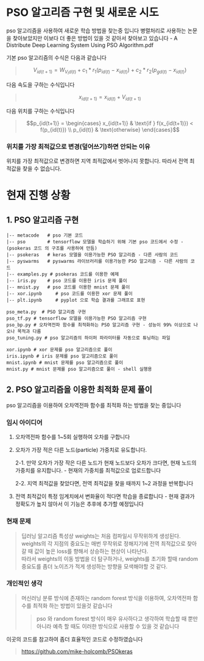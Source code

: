 # PSO 알고리즘 구현 및 새로운 시도

pso 알고리즘을 사용하여 새로운 학습 방법을 찾는중 입니다
병렬처리로 사용하는 논문을 찾아보았지만 이보다 더 좋은 방법이 있을 것 같아서 찾아보고 있습니다 - A Distribute Deep Learning System Using PSO Algorithm.pdf

기본 pso 알고리즘의 수식은 다음과 같습니다

> $$V_{id(t+1)} = W_{V_id(t)} + c_1 * r_1 (p_{id(t)} - x_{id(t)}) + c_2 * r_2(p_{gd(t)} - x_{id(t)})$$

다음 속도을 구하는 수식입니다

> $$x_{id(t+1)} = x_{id(t)} + V_{id(t+1)}$$

다음 위치를 구하는 수식입니다

> $$p_{id(t+1)} = \begin{cases} 
x_{id(t+1)} & \text{if } f(x_{id(t+1)}) < f(p_{id(t)}) 
\\ p_{id(t)} & \text{otherwise} 
\end{cases}$$

### 위치를 가장 최적값으로 변경(덮어쓰기)하면 안되는 이유

위치를 가장 최적값으로 변경하면 지역 최적값에서 벗어나지 못합니다. 따라서 전역 최적값을 찾을 수 없습니다.

# 현재 진행 상황

## 1. PSO 알고리즘 구현

```plain text
|-- metacode   # pso 기본 코드
|-- pso        # tensorflow 모델을 학습하기 위해 기본 pso 코드에서 수정 - (psokeras 코드 의 구조를 사용하여 만듬)
|-- psokeras   # keras 모델을 이용가능한 PSO 알고리즘 - 다른 사람의 코드
|-- pyswarms   # pyswarms 라이브러리를 이용가능한 PSO 알고리즘 - 다른 사람의 코드
|-- examples.py # psokeras 코드를 이용한 예제
|-- iris.py    # pso 코드를 이용한 iris 문제 풀이
|-- mnist.py   # pso 코드를 이용한 mnist 문제 풀이
|-- xor.ipynb     # pso 코드를 이용한 xor 문제 풀이
|-- plt.ipynb     # pyplot 으로 학습 결과를 그래프로 표현

pso_meta.py  # PSO 알고리즘 구현
pso_tf.py # tensorflow 모델을 이용가능한 PSO 알고리즘 구현
pso_bp.py # 오차역전파 함수를 최적화하는 PSO 알고리즘 구현 - 성능이 99% 이상으로 나오나 목적과 다름
pso_tuning.py # pso 알고리즘의 하이퍼 파라미터를 자동으로 튜닝하는 파일

xor.ipynb # xor 문제를 pso 알고리즘으로 풀이
iris.ipynb # iris 문제를 pso 알고리즘으로 풀이
mnist.ipynb # mnist 문제를 pso 알고리즘으로 풀이
mnist.py # mnist 문제를 pso 알고리즘으로 풀이 - shell 실행용
```

## 2. PSO 알고리즘을 이용한 최적화 문제 풀이

pso 알고리즘을 이용하여 오차역전파 함수를 최적화 하는 방법을 찾는 중입니다

### 임시 아이디어

1. 오차역전파 함수를 1~5회 실행하여 오차를 구합니다
2. 오차가 가장 적은 다른 노드(particle) 가중치로 유도합니다.

   2-1. 만약 오차가 가장 작은 다른 노드가 현재 노드보다 오차가 크다면, 현재 노드의 가중치를 유지합니다. - 현재의 가중치를 최적값으로 업로드합니다

   2-2. 지역 최적값을 찾았다면, 전역 최적값을 찾을 때까지 1~2 과정을 반복합니다

3. 전역 최적값이 특정 임계치에서 변화율이 적다면 학습을 종료합니다 - 현재 결과가 정확도가 높지 않아서 이 기능은 추후에 추가할 예정입니다

### 현재 문제

> 딥러닝 알고리즘 특성상 weights는 처음 컴파일시 무작위하게 생성된다. weights의 각 지점의 중요도는 매번 무작위로 정해지기에 전역 최적값으로 찾아갈 때 값이 높은 loss를 향해서 상승하는 현상이 나타난다.
> <br>
> 따라서 weights의 이동 방법을 더 탐구하거나, weights를 초기화 할때 random 중요도를 좀더 노이즈가 적게 생성하는 방향을 모색해야할 것 같다.

### 개인적인 생각

> 머신러닝 분류 방식에 존재하는 random forest 방식을 이용하여, 오차역전파 함수를 최적화 하는 방법이 있을것 같습니다
> <br>
>
> > pso 와 random forest 방식이 매우 유사하다고 생각하여 학습할 때 뿐만 아니라 예측 할 때도 이러한 방식으로 사용할 수 있을 것 같습니다


이곳의 코드를 참고하여 좀더 효율적인 코드로 수정하였습니다
> https://github.com/mike-holcomb/PSOkeras